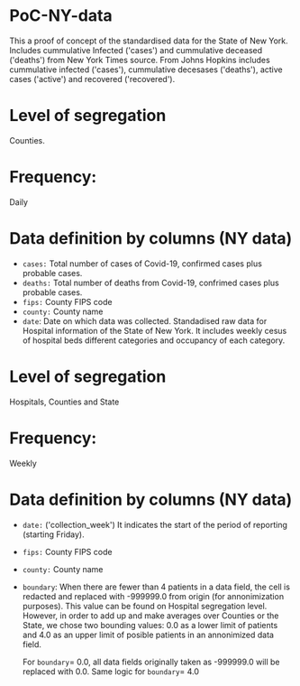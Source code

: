 # PoC-NY-data
This a proof of concept of the standardised data for the State of New York. Includes cummulative Infected ('cases') and cummulative deceased ('deaths') from New York Times source. 
From Johns Hopkins includes cummulative infected ('cases'), cummulative decesases ('deaths'), active cases ('active') and recovered ('recovered').

# Level of segregation

Counties.

# Frequency: 

Daily

# Data definition by columns (NY data)

- `cases:` Total number of cases of Covid-19, confirmed cases plus probable cases. 
- `deaths:` Total number of deaths from Covid-19, confrimed cases plus probable cases. 
- `fips:` County FIPS code
- `county:` County name
- `date`: Date on which data was collected.
Standadised raw data for Hospital information of the State of New York. It includes weekly cesus of hospital beds different categories and occupancy of each category.

# Level of segregation

Hospitals, Counties and State

# Frequency: 

Weekly

# Data definition by columns (NY data)

- `date:` ('collection_week') It indicates the start of the period of reporting (starting Friday). 
- `fips:` County FIPS code
- `county:` County name
- `boundary`: When there are fewer than 4 patients in a data field, the cell is redacted and replaced with -999999.0 from origin (for annonimization purposes). This value can be found on Hospital segregation level. However, in order to add up and make averages over Counties or the State, we chose two bounding values: 0.0 as a lower limit of patients and 4.0 as an upper limit of posible patients in an annonimized data field. 

  For `boundary`= 0.0, all data fields originally taken as -999999.0 will be replaced with 0.0. Same logic for `boundary`= 4.0



